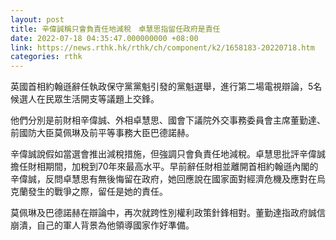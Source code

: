 ```yaml
---
layout: post
title: 辛偉誠稱只會負責任地減稅　卓慧思指留任政府是責任
date: 2022-07-18 04:35:47.000000000 +08:00
link: https://news.rthk.hk/rthk/ch/component/k2/1658183-20220718.htm
categories: rthk
---
```


英國首相約翰遜辭任執政保守黨黨魁引發的黨魁選舉，進行第二場電視辯論，5名候選人在民眾生活開支等議題上交鋒。

他們分別是前財相辛偉誠、外相卓慧思、國會下議院外交事務委員會主席董勤達、前國防大臣莫佩琳及前平等事務大臣巴德諾赫。

辛偉誠說假如當選會推出減稅措施，但強調只會負責任地減稅。卓慧思批評辛偉誠擔任財相期間，加稅到70年來最高水平。早前辭任財相並離開首相約翰遜內閣的辛偉誠，反問卓慧思有無後悔留在政府，她回應說在國家面對經濟危機及應對在烏克蘭發生的戰爭之際，留任是她的責任。

莫佩琳及巴德諾赫在辯論中，再次就跨性別權利政策針鋒相對。董勤達指政府誠信崩潰，自己的軍人背景為他領導國家作好準備。
